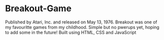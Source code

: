 # Breakout-Game
Published by Atari, Inc. and released on May 13, 1976. Breakout was one of my favouritte games from my childhood.
Simple but no pwerups yet, hoping to add some in the future!
Built using HTML, CSS and JavaScript
